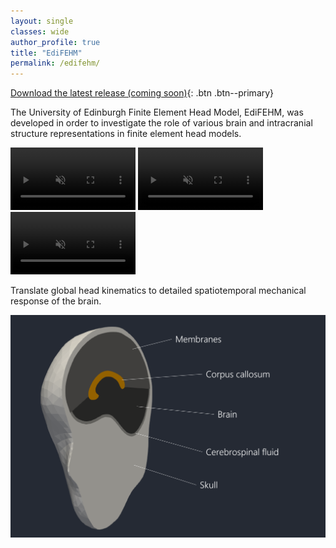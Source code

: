 ```yaml
---
layout: single
classes: wide
author_profile: true
title: "EdiFEHM"
permalink: /edifehm/
---
```


[Download the latest release (coming soon)](https://github.com/isDynamics/EdiFEHM){: .btn .btn--primary}

The University of Edinburgh Finite Element Head Model, EdiFEHM, was developed in order to investigate the role of various brain and intracranial structure representations in finite element head models.

<div class="video-container">
  <video width="200" autoplay muted loop playsinline>
    <source src="../assets/videos/edifehm1.mp4" type="video/mp4">
    Your browser does not support the video tag.
  </video>
  <video width="200" autoplay muted loop playsinline>
    <source src="../assets/videos/edifehm2.mp4" type="video/mp4">
    Your browser does not support the video tag.
  </video>
  <video width="200" autoplay muted loop playsinline>
    <source src="../assets/videos/edifehm3.mp4" type="video/mp4">
    Your browser does not support the video tag.
  </video>
</div>

Translate global head kinematics to detailed spatiotemporal mechanical response of the brain. 

<img src="../assets/images/edifehm/edifehm1.png" alt="EdiFEHM">


